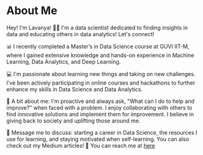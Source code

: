 # About Me
Hey! I'm Lavanya! 👋🏻 I'm a data scientist dedicated to finding insights in data and educating others in data analytics! Let's connect!

📊 I recently completed a Master’s in Data Science course at GUVI IIT-M, where I gained extensive knowledge and hands-on experience in Machine Learning, Data Analytics, and Deep Learning.

💻 I'm passionate about learning new things and taking on new challenges. I've been actively participating in online courses and hackathons to further enhance my skills in Data Science and Data Analytics.

🙂 A bit about me: I'm proactive and always ask, "What can I do to help and improve?" when faced with a problem. I enjoy collaborating with others to find innovative solutions and implement them for improvement. I believe in giving back to society and uplifting those around me.

💬 Message me to discuss: starting a career in Data Science, the resources I use for learning, and staying motivated when self-learning. You can also check out my Medium articles!
🤝 You can reach me at <a href="https://www.linkedin.com/in/lavanya-s-1a3377284/"> here </a> <br>
<!---
Lavan1999/Lavan1999 is a ✨ special ✨ repository because its `README.md` (this file) appears on your GitHub profile.
You can click the Preview link to take a look at your changes.
--->
